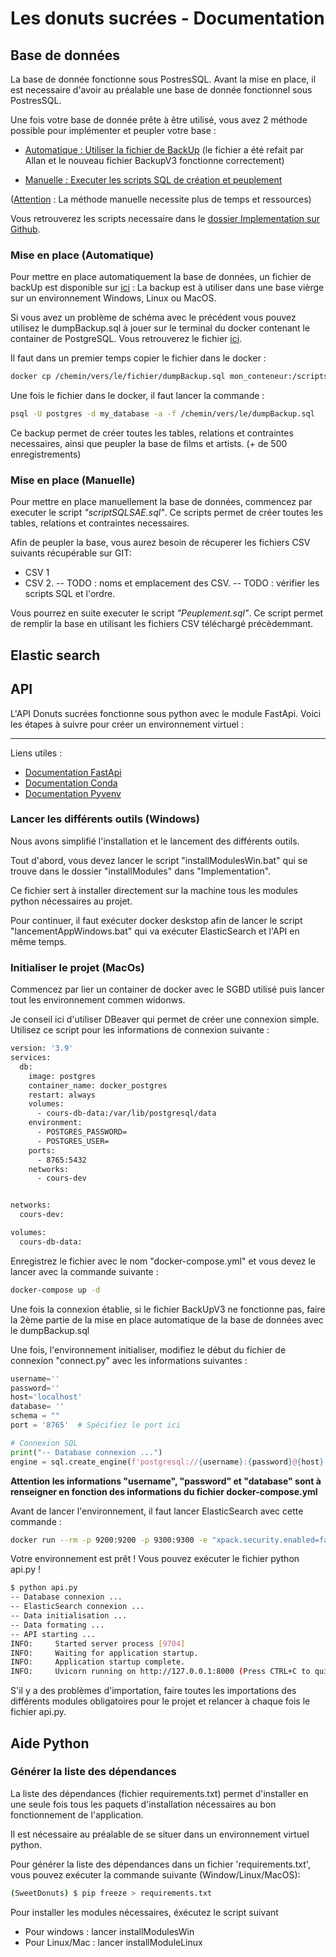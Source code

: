 # **Les donuts sucrées - Documentation**


## Base de données
La base de donnée fonctionne sous PostresSQL.
Avant la mise en place, il est necessaire d'avoir au préalable une base de donnée fonctionnel sous PostresSQL.


Une fois votre base de donnée prête à être utilisé, vous avez 2 méthode possible pour implémenter et peupler votre base :
- [<u>Automatique</u> : Utiliser la fichier de BackUp](#mise-en-place-automatique) (le fichier a été refait par Allan et le nouveau fichier BackupV3 fonctionne correctement)

- [<u>Manuelle</u> : Executer les scripts SQL de création et peuplement](#mise-en-place-manuelle)

(<u>Attention</u> : La méthode manuelle necessite plus de temps et ressources)

Vous retrouverez les scripts necessaire dans le [dossier Implementation sur Github](https://github.com/8Paprika5/API_RecommandationSys/tree/main/Implementation).


### Mise en place (Automatique)
Pour mettre en place automatiquement la base de données, un fichier de backUp est disponible sur [ici](https://drive.google.com/file/d/1qumphe1AGi2yokk4-T1NRhx8MqgGMXOz/view?usp=drive_link) : 
La backup est à utiliser dans une base vièrge sur un environnement Windows, Linux ou MacOS. 

Si vous avez un problème de schéma avec le précédent vous pouvez utilisez le dumpBackup.sql à jouer sur le terminal du docker contenant le container de PostgreSQL. Vous retrouverez le fichier [ici](https://drive.google.com/file/d/12OorDp8ui2T7JNR7lVPGEmdBmXhp5heQ/view?usp=drive_link). 

Il faut dans un premier temps copier le fichier dans le docker : 

```sh
docker cp /chemin/vers/le/fichier/dumpBackup.sql mon_conteneur:/scripts/
```

Une fois le fichier dans le docker, il faut lancer la commande :

```sh
psql -U postgres -d my_database -a -f /chemin/vers/le/dumpBackup.sql
```

Ce backup permet de créer toutes les tables, relations et contraintes necessaires, ainsi que peupler la base de films et artists. (+ de 500 enregistrements)


### Mise en place (Manuelle)
Pour mettre en place manuellement la base de données, commencez par executer le script _"scriptSQLSAE.sql"_. Ce scripts permet de créer toutes les tables, relations et contraintes necessaires.

Afin de peupler la base, vous aurez besoin de récuperer les fichiers CSV suivants récupérable sur GIT: 
- CSV 1
- CSV 2.
-- TODO : noms et emplacement des CSV.
-- TODO : vérifier les scripts SQL et l'ordre.

Vous pourrez en suite executer le script _"Peuplement.sql"_. Ce script permet de remplir la base en utilisant les fichiers CSV téléchargé précèdemmant.



## Elastic search

## API
L'API Donuts sucrées fonctionne sous python avec le module FastApi. Voici les étapes à suivre pour créer un environnement virtuel :

---

Liens utiles :
- [Documentation FastApi](https://fastapi.tiangolo.com/)
- [Documentation Conda](https://conda.io/projects/conda/en/latest/user-guide/getting-started.html)
- [Documentation Pyvenv](https://docs.python.org/fr/3/library/venv.html)

### Lancer les différents outils (Windows)

Nous avons simplifié l'installation et le lancement des différents outils.

Tout d'abord, vous devez lancer le script "installModulesWin.bat" qui se trouve dans le dossier "installModules" dans "Implementation".

Ce fichier sert à installer directement sur la machine tous les modules python nécessaires au projet.

Pour continuer, il faut exécuter docker deskstop afin de lancer le script "lancementAppWindows.bat" qui va exécuter ElasticSearch et l'API en même temps.


### Initialiser le projet (MacOs)

Commencez par lier un container de docker avec le SGBD utilisé puis lancer tout les environnement commen widonws.

Je conseil ici d'utiliser DBeaver qui permet de créer une connexion simple. Utilisez ce script pour les informations de connexion suivante : 

```sh
version: '3.9'
services:
  db:
    image: postgres
    container_name: docker_postgres
    restart: always
    volumes:
      - cours-db-data:/var/lib/postgresql/data
    environment:
      - POSTGRES_PASSWORD=
      - POSTGRES_USER=
    ports:
      - 8765:5432
    networks:
      - cours-dev


networks:
  cours-dev:

volumes:
  cours-db-data:

```

Enregistrez le fichier avec le nom "docker-compose.yml" et vous devez le lancer avec la commande suivante  :

```sh
docker-compose up -d
```


Une fois la connexion établie, si le fichier BackUpV3 ne fonctionne pas, faire la 2ème partie de la mise en place automatique de la base de données avec le dumpBackup.sql


Une fois, l'environnement initialiser, modifiez le début du fichier de connexion "connect.py" avec les informations suivantes :
```py
username=''
password=''
host='localhost'
database= ''
schema = ""
port = '8765'  # Spécifiez le port ici

# Connexion SQL
print("-- Database connexion ...")
engine = sql.create_engine(f'postgresql://{username}:{password}@{host}:{port}/{database}')
```

<b>Attention les informations "username", "password" et "database" sont à renseigner en fonction des informations du fichier docker-compose.yml</b>


Avant de lancer l'environnement, il faut lancer ElasticSearch avec cette commande : 

```sh
docker run --rm -p 9200:9200 -p 9300:9300 -e "xpack.security.enabled=false" -e "discovery.type=single-node" docker.elastic.co/elasticsearch/elasticsearch:8.7.0
```



Votre environnement est prêt ! Vous pouvez exécuter le fichier python api.py !
```sh
$ python api.py
-- Database connexion ...
-- ElasticSearch connexion ...
-- Data initialisation ...
-- Data formating ...
-- API starting ...
INFO:     Started server process [9704]
INFO:     Waiting for application startup.
INFO:     Application startup complete.
INFO:     Uvicorn running on http://127.0.0.1:8000 (Press CTRL+C to quit)
```

S'il y a des problèmes d'importation, faire toutes les importations des différents modules obligatoires pour le projet et relancer à chaque fois le fichier api.py.



## Aide Python
### Générer la liste des dépendances 
La liste des dépendances (fichier requirements.txt) permet d'installer en une seule fois tous les paquets d'installation nécessaires au bon fonctionnement de l'application.

Il est nécessaire au préalable de se situer dans un environnement virtuel python.

Pour générer la liste des dépendances dans un fichier 'requirements.txt', vous pouvez exécuter la commande suivante (Window/Linux/MacOS):

```sh
(SweetDonuts) $ pip freeze > requirements.txt
```

Pour installer les modules nécessaires, éxécutez le script suivant
- Pour windows : lancer installModulesWin
- Pour Linux/Mac : lancer installModuleLinux
